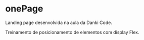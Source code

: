 # onePage

Landing page desenvolvida na aula da Danki Code.

Treinamento de posicionamento de elementos com display Flex.
